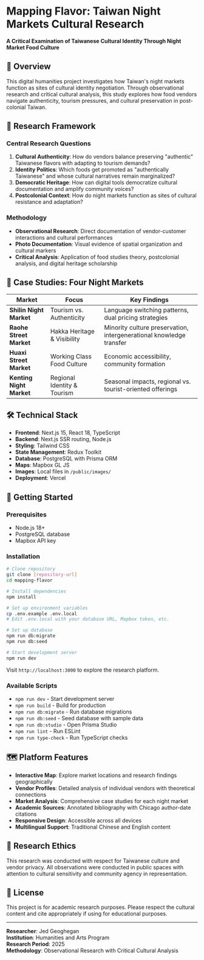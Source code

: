 # Mapping Flavor: Taiwan Night Markets Cultural Research

**A Critical Examination of Taiwanese Cultural Identity Through Night Market Food Culture**

## 📖 Overview

This digital humanities project investigates how Taiwan's night markets function as sites of cultural identity negotiation. Through observational research and critical cultural analysis, this study explores how food vendors navigate authenticity, tourism pressures, and cultural preservation in post-colonial Taiwan.

## 🔬 Research Framework

### Central Research Questions

1. **Cultural Authenticity**: How do vendors balance preserving "authentic" Taiwanese flavors with adapting to tourism demands?
2. **Identity Politics**: Which foods get promoted as "authentically Taiwanese" and whose cultural narratives remain marginalized?
3. **Democratic Heritage**: How can digital tools democratize cultural documentation and amplify community voices?
4. **Postcolonial Context**: How do night markets function as sites of cultural resistance and adaptation?

### Methodology

- **Observational Research**: Direct documentation of vendor-customer interactions and cultural performances
- **Photo Documentation**: Visual evidence of spatial organization and cultural markers
- **Critical Analysis**: Application of food studies theory, postcolonial analysis, and digital heritage scholarship

## 🏮 Case Studies: Four Night Markets

| Market                   | Focus                       | Key Findings                                                        |
| ------------------------ | --------------------------- | ------------------------------------------------------------------- |
| **Shilin Night Market**  | Tourism vs. Authenticity    | Language switching patterns, dual pricing strategies                |
| **Raohe Street Market**  | Hakka Heritage & Visibility | Minority culture preservation, intergenerational knowledge transfer |
| **Huaxi Street Market**  | Working Class Food Culture  | Economic accessibility, community formation                         |
| **Kenting Night Market** | Regional Identity & Tourism | Seasonal impacts, regional vs. tourist-oriented offerings           |

## 🛠️ Technical Stack

- **Frontend**: Next.js 15, React 18, TypeScript
- **Backend**: Next.js SSR routing, Node.js
- **Styling**: Tailwind CSS
- **State Management**: Redux Toolkit
- **Database**: PostgreSQL with Prisma ORM
- **Maps**: Mapbox GL JS
- **Images**: Local files in `/public/images/`
- **Deployment**: Vercel

## 🚀 Getting Started

### Prerequisites

- Node.js 18+
- PostgreSQL database
- Mapbox API key

### Installation

```bash
# Clone repository
git clone [repository-url]
cd mapping-flavor

# Install dependencies
npm install

# Set up environment variables
cp .env.example .env.local
# Edit .env.local with your database URL, Mapbox token, etc.

# Set up database
npm run db:migrate
npm run db:seed

# Start development server
npm run dev
```

Visit `http://localhost:3000` to explore the research platform.

### Available Scripts

- `npm run dev` - Start development server
- `npm run build` - Build for production
- `npm run db:migrate` - Run database migrations
- `npm run db:seed` - Seed database with sample data
- `npm run db:studio` - Open Prisma Studio
- `npm run lint` - Run ESLint
- `npm run type-check` - Run TypeScript checks

## 🗺️ Platform Features

- **Interactive Map**: Explore market locations and research findings geographically
- **Vendor Profiles**: Detailed analysis of individual vendors with theoretical connections
- **Market Analysis**: Comprehensive case studies for each night market
- **Academic Sources**: Annotated bibliography with Chicago author-date citations
- **Responsive Design**: Accessible across all devices
- **Multilingual Support**: Traditional Chinese and English content

## 🤝 Research Ethics

This research was conducted with respect for Taiwanese culture and vendor privacy. All observations were conducted in public spaces with attention to cultural sensitivity and community agency in representation.

## 📄 License

This project is for academic research purposes. Please respect the cultural content and cite appropriately if using for educational purposes.

---

**Researcher**: Jed Geoghegan  
**Institution**: Humanities and Arts Program  
**Research Period**: 2025  
**Methodology**: Observational Research with Critical Cultural Analysis

